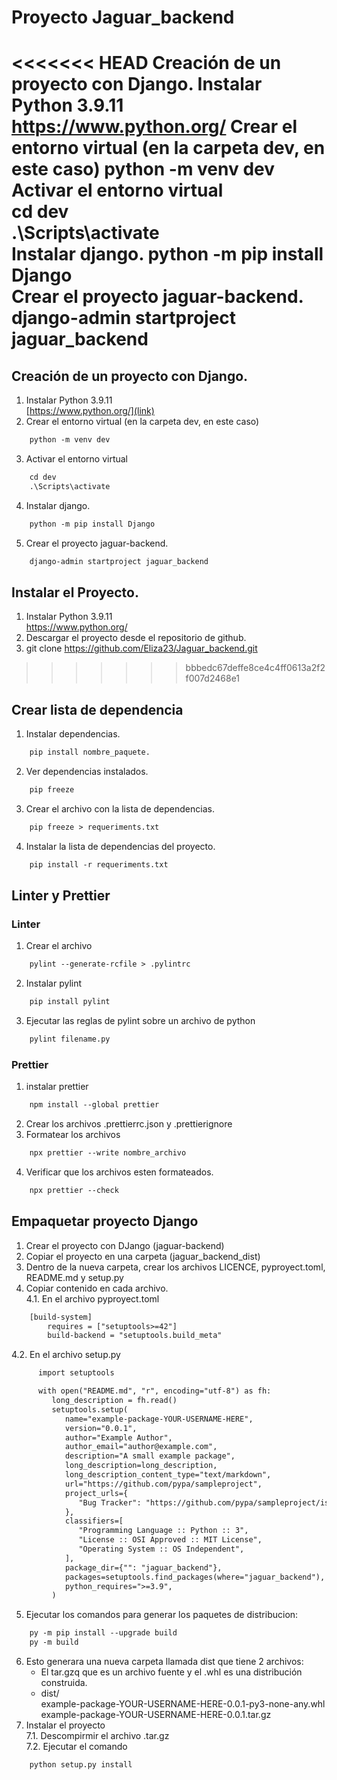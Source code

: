 # Proyecto Jaguar_backend
<<<<<<< HEAD
   Creación de un proyecto con Django. 
      Instalar Python 3.9.11 
            https://www.python.org/ 
         Crear el entorno virtual (en la carpeta dev, en este caso) 
            python -m venv dev   
         Activar el entorno virtual   
            cd dev  
            .\Scripts\activate  
         Instalar django. 
            python -m pip install Django  
         Crear el proyecto jaguar-backend.   
            django-admin startproject jaguar_backend  
=======
## Creación de un proyecto con Django. 
1. Instalar Python 3.9.11 <br>
[https://www.python.org/](link)
		  <br>
2. Crear el entorno virtual (en la carpeta dev, en este caso) <br>
```html 
	python -m venv dev 
```
3. Activar el entorno virtual   <br> 
```html   		
	cd dev 
	.\Scripts\activate 
```
4. Instalar django. <br>
```html 
	python -m pip install Django
```
5. Crear el proyecto jaguar-backend.   <br>
```html 
	django-admin startproject jaguar_backend 
```
## Instalar el Proyecto.
1. Instalar Python 3.9.11 </br>
https://www.python.org/   </br>
2. Descargar el proyecto desde el repositorio de github.   </br>
3. git clone https://github.com/Eliza23/Jaguar_backend.git 
>>>>>>> bbbedc67deffe8ce4c4ff0613a2f2f007d2468e1

## Crear lista de dependencia
1. Instalar dependencias. <br>
```html 
	pip install nombre_paquete. 
```
2. Ver dependencias instalados. </br>
```html 
	pip freeze 
```
3. Crear el archivo con la lista de dependencias. <br>
```html 
	pip freeze > requeriments.txt 
```
4. Instalar la lista de dependencias del proyecto. <br>
```html 
	pip install -r requeriments.txt 
```
## Linter y Prettier
### Linter
1. Crear el archivo
```html 
	pylint --generate-rcfile > .pylintrc
```
2. Instalar pylint
```html 
	pip install pylint
```
3. Ejecutar las reglas de pylint sobre un archivo de python	
```html 
	pylint filename.py
```
### Prettier
1.  instalar prettier
```html 
	npm install --global prettier
```
2. Crear los archivos .prettierrc.json y .prettierignore
3. Formatear los archivos
```html 
	npx prettier --write nombre_archivo
```
4. Verificar que los archivos esten formateados. 
```html 
	npx prettier --check
```

## Empaquetar proyecto Django
1. Crear el proyecto con DJango (jaguar-backend) 
2. Copiar el proyecto en una carpeta (jaguar_backend_dist)
3. Dentro de la nueva carpeta, crear los archivos LICENCE, pyproyect.toml, README.md y setup.py 
4. Copiar contenido en cada archivo. <br>
4.1. En el archivo pyproyect.toml <br>
```html 
	[build-system] 
      	requires = ["setuptools>=42"] 
      	build-backend = "setuptools.build_meta"
```
4.2. En el archivo setup.py  </br>
```html 
      import setuptools 

      with open("README.md", "r", encoding="utf-8") as fh:
         long_description = fh.read() 
         setuptools.setup(
            name="example-package-YOUR-USERNAME-HERE", 
            version="0.0.1", 
            author="Example Author", 
            author_email="author@example.com",
            description="A small example package", 
            long_description=long_description, 
            long_description_content_type="text/markdown", 
            url="https://github.com/pypa/sampleproject", 
            project_urls={ 
               "Bug Tracker": "https://github.com/pypa/sampleproject/issues",
            }, 
            classifiers=[ 
               "Programming Language :: Python :: 3",
               "License :: OSI Approved :: MIT License", 
               "Operating System :: OS Independent", 
            ],
            package_dir={"": "jaguar_backend"}, 
            packages=setuptools.find_packages(where="jaguar_backend"), 
            python_requires=">=3.9",
         )  
```

5. Ejecutar los comandos para generar los paquetes de distribucion: </br>
```html 
	py -m pip install --upgrade build
	py -m build 
```
6. Esto generara una nueva carpeta llamada dist que tiene 2 archivos: </br>
	* El tar.gzq que es un archivo fuente y el .whl es una distribución construida. </br>
	* dist/ <br>
   		example-package-YOUR-USERNAME-HERE-0.0.1-py3-none-any.whl</br>
    		example-package-YOUR-USERNAME-HERE-0.0.1.tar.gz <br>
7. Instalar el proyecto <br>
7.1. Descompirmir el archivo .tar.gz <br>
7.2. Ejecutar el comando  <br>
```html 
	python setup.py install
```

